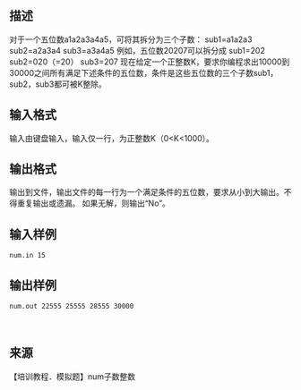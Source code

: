## 描述

对于一个五位数a1a2a3a4a5，可将其拆分为三个子数： sub1=a1a2a3 sub2=a2a3a4 sub3=a3a4a5 例如，五位数20207可以拆分成 sub1=202 sub2=020（=20） sub3=207 现在给定一个正整数K，要求你编程求出10000到30000之间所有满足下述条件的五位数，条件是这些五位数的三个子数sub1，sub2，sub3都可被K整除。 

## 输入格式

输入由键盘输入，输入仅一行，为正整数K（0<K<1000）。

## 输出格式

输出到文件，输出文件的每一行为一个满足条件的五位数，要求从小到大输出。不得重复输出或遗漏。 如果无解，则输出“No”。 

## 输入样例

```plaintext
num.in 15 
```

## 输出样例

```plaintext
num.out 22555 25555 28555 30000 
```



 

## 来源

【培训教程．模拟题】num子数整数

